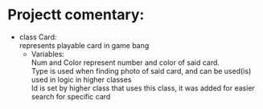 # Projectt comentary:
- class Card:  
    represents playable card in game bang  
    - Variables:  
        Num and Color represent number and color of said card.  
        Type is used when finding photo of said card, and can be used(is) used in logic in higher classes  
        Id is set by higher class that uses this class, it was added for easier search for specific card  

